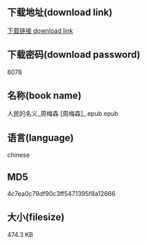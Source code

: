 ## 下载地址(download link)
[下载链接 download link](https://voluble-croquembouche-d321dc.netlify.app/?s=%E4%BA%BA%E6%B0%91%E7%9A%84%E5%90%8D%E4%B9%89_%E5%91%A8%E6%A2%85%E6%A3%AE+%5B%E5%91%A8%E6%A2%85%E6%A3%AE%5D_.epub)

## 下载密码(download password)
8078

## 名称(book name)
人民的名义_周梅森 [周梅森]_.epub.epub

## 语言(language)
chinese

## MD5
4c7ea0c79df90c3ff5471395f8a12666

## 大小(filesize)
474.3 KB
